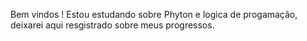 Bem vindos !
Estou estudando sobre Phyton e logica de progamação, deixarei aqui resgistrado sobre meus progressos.
